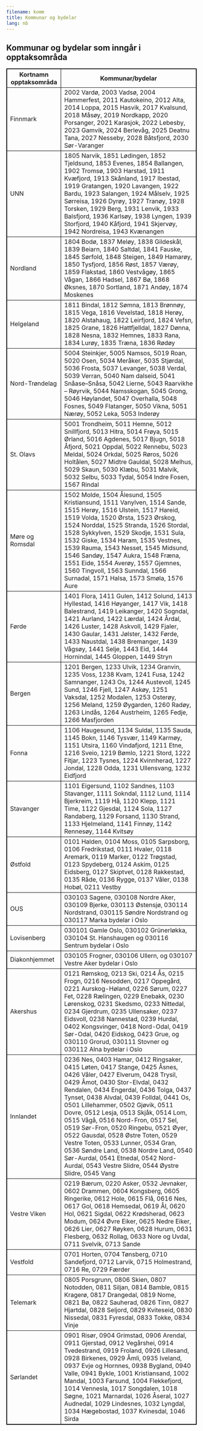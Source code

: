 ```yaml
---
filename: komm
title: Kommunar og bydelar
lang: nb
---
```

<html>
<style>
table, th, td {
  border:1px solid black;
}
</style>
<body>

<h2>Kommunar og bydelar som inngår i opptaksområda</h2>

<table style="auto">
  <tr>
    <th>Kortnamn opptaksområda</th>
    <th>Kommunar/bydelar</th>
   </tr>
  <tr>
    <td>Finnmark</td>
    <td>2002 Vardø, 2003 Vadsø, 2004 Hammerfest, 2011 Kautokeino, 2012 Alta,
2014 Loppa, 2015 Hasvik, 2017 Kvalsund, 2018 Måsøy, 2019 Nordkapp, 2020
Porsanger, 2021 Karasjok, 2022 Lebesby, 2023 Gamvik, 2024 Berlevåg, 2025
Deatnu Tana, 2027 Nesseby, 2028 Båtsfjord, 2030 Sør-Varanger</td>
      </tr>
  <tr>
    <td>UNN</td>
    <td>1805 Narvik, 1851 Lødingen, 1852 Tjeldsund, 1853 Evenes, 1854 Ballangen,
1902 Tromsø, 1903 Harstad, 1911 Kvæfjord, 1913 Skånland, 1917 Ibestad,
1919 Gratangen, 1920 Lavangen, 1922 Bardu, 1923 Salangen, 1924 Målselv,
1925 Sørreisa, 1926 Dyrøy, 1927 Tranøy, 1928 Torsken, 1929 Berg, 1931
Lenvik, 1933 Balsfjord, 1936 Karlsøy, 1938 Lyngen, 1939 Storfjord, 1940
Kåfjord, 1941 Skjervøy, 1942 Nordreisa, 1943 Kvænangen</td>
  </tr>
   <tr>
    <td>Nordland</td>
    <td>1804 Bodø, 1837 Meløy, 1838 Gildeskål, 1839 Beiarn, 1840 Saltdal, 1841
Fauske, 1845 Sørfold, 1848 Steigen, 1849 Hamarøy, 1850 Tysfjord, 1856
Røst, 1857 Værøy, 1859 Flakstad, 1860 Vestvågøy, 1865 Vågan, 1866 Hadsel,
1867 Bø, 1868 Øksnes, 1870 Sortland, 1871 Andøy, 1874 Moskenes</td>
  </tr>
   <tr>
    <td>Helgeland</td>
    <td>1811 Bindal, 1812 Sømna, 1813 Brønnøy, 1815 Vega, 1816 Vevelstad, 1818
Herøy, 1820 Alstahaug, 1822 Leirfjord, 1824 Vefsn, 1825 Grane, 1826 Hattfjelldal, 1827 Dønna, 1828 Nesna, 1832 Hemnes, 1833 Rana, 1834 Lurøy,
1835 Træna, 1836 Rødøy</td>
  </tr>
   <tr>
    <td>Nord-Trøndelag </td>
    <td>5004 Steinkjer, 5005 Namsos, 5019 Roan, 5020 Osen, 5034 Meråker, 5035 Stjørdal, 5036 Frosta, 5037 Levanger, 5038 Verdal, 5039 Verran, 5040 Nam dalseid, 5041 Snåase–Snåsa, 5042 Lierne, 5043 Raarvikhe – Røyrvik, 5044 Namsskogan, 5045 Grong, 5046 Høylandet, 5047 Overhalla, 5048 Fosnes, 5049 Flatanger, 5050 Vikna, 5051 Nærøy, 5052 Leka, 5053 Inderøy</td>
  </tr>
   <tr>
    <td>St. Olavs</td>
    <td>5001 Trondheim, 5011 Hemne, 5012 Snillfjord, 5013 Hitra, 5014 Frøya,
5015 Ørland, 5016 Agdenes, 5017 Bjugn, 5018 Åfjord, 5021 Oppdal, 5022
Rennebu, 5023 Meldal, 5024 Orkdal, 5025 Røros, 5026 Holtålen, 5027 Midtre
Gauldal, 5028 Melhus, 5029 Skaun, 5030 Klæbu, 5031 Malvik, 5032 Selbu,
5033 Tydal, 5054 Indre Fosen, 1567 Rindal</td>
  </tr>
   <tr>
    <td>Møre og Romsdal</td>
    <td>1502 Molde, 1504 Ålesund, 1505 Kristiansund, 1511 Vanylven, 1514 Sande,
1515 Herøy, 1516 Ulstein, 1517 Hareid, 1519 Volda, 1520 Ørsta, 1523 Ørskog,
1524 Norddal, 1525 Stranda, 1526 Stordal, 1528 Sykkylven, 1529 Skodje, 1531
Sula, 1532 Giske, 1534 Haram, 1535 Vestnes, 1539 Rauma, 1543 Nesset, 1545
Midsund, 1546 Sandøy, 1547 Aukra, 1548 Fræna, 1551 Eide, 1554 Averøy,
1557 Gjemnes, 1560 Tingvoll, 1563 Sunndal, 1566 Surnadal, 1571 Halsa,
1573 Smøla, 1576 Aure</td>
  </tr>
   <tr>
    <td>Førde</td>
    <td>1401 Flora, 1411 Gulen, 1412 Solund, 1413 Hyllestad, 1416 Høyanger, 1417
Vik, 1418 Balestrand, 1419 Leikanger, 1420 Sogndal, 1421 Aurland, 1422
Lærdal, 1424 Årdal, 1426 Luster, 1428 Askvoll, 1429 Fjaler, 1430 Gaular,
1431 Jølster, 1432 Førde, 1433 Naustdal, 1438 Bremanger, 1439 Vågsøy, 1441
Selje, 1443 Eid, 1444 Hornindal, 1445 Gloppen, 1449 Stryn</td>
  </tr>
   <tr>
    <td>Bergen</td>
    <td>1201 Bergen, 1233 Ulvik, 1234 Granvin, 1235 Voss, 1238 Kvam, 1241 Fusa,
1242 Samnanger, 1243 Os, 1244 Austevoll, 1245 Sund, 1246 Fjell, 1247 Askøy,
1251 Vaksdal, 1252 Modalen, 1253 Osterøy, 1256 Meland, 1259 Øygarden,
1260 Radøy, 1263 Lindås, 1264 Austrheim, 1265 Fedje, 1266 Masfjorden</td>
  </tr>
   <tr>
    <td>Fonna</td>
    <td>1106 Haugesund, 1134 Suldal, 1135 Sauda, 1145 Bokn, 1146 Tysvær, 1149
Karmøy, 1151 Utsira, 1160 Vindafjord, 1211 Etne, 1216 Sveio, 1219 Bømlo,
1221 Stord, 1222 Fitjar, 1223 Tysnes, 1224 Kvinnherad, 1227 Jondal, 1228
Odda, 1231 Ullensvang, 1232 Eidfjord</td>
  </tr>
   <tr>
    <td>Stavanger</td>
    <td>1101 Eigersund, 1102 Sandnes, 1103 Stavanger, 1111 Sokndal, 1112 Lund,
1114 Bjerkreim, 1119 Hå, 1120 Klepp, 1121 Time, 1122 Gjesdal, 1124 Sola,
1127 Randaberg, 1129 Forsand, 1130 Strand, 1133 Hjelmeland, 1141 Finnøy,
1142 Rennesøy, 1144 Kvitsøy
</td>
  </tr>
   <tr>
    <td>Østfold</td>
    <td>0101 Halden, 0104 Moss, 0105 Sarpsborg, 0106 Fredrikstad, 0111 Hvaler,
0118 Aremark, 0119 Marker, 0122 Trøgstad, 0123 Spydeberg, 0124 Askim,
0125 Eidsberg, 0127 Skiptvet, 0128 Rakkestad, 0135 Råde, 0136 Rygge, 0137
Våler, 0138 Hobøl, 0211 Vestby</td>
  </tr>
   <tr>
    <td>OUS</td>
    <td>030103 Sagene, 030108 Nordre Aker, 030109 Bjerke, 030113 Østensjø, 030114
Nordstrand, 030115 Søndre Nordstrand og 030117 Marka bydelar i Oslo</td>
  </tr>
   <tr>
    <td>Lovisenberg</td>
    <td>030101 Gamle Oslo, 030102 Grünerløkka, 030104 St. Hanshaugen og 030116
Sentrum bydelar i Oslo
</td>
  </tr>
   <tr>
    <td>Diakonhjemmet</td>
    <td> 030105 Frogner, 030106 Ullern, og 030107 Vestre Aker bydelar i Oslo</td>
  </tr>
   <tr>
    <td>Akershus</td>
    <td>0121 Rømskog, 0213 Ski, 0214 Ås, 0215 Frogn, 0216 Nesodden, 0217 Oppegård, 0221 Aurskog-Høland, 0226 Sørum, 0227 Fet, 0228 Rælingen, 0229
Enebakk, 0230 Lørenskog, 0231 Skedsmo, 0233 Nittedal, 0234 Gjerdrum,
0235 Ullensaker, 0237 Eidsvoll, 0238 Nannestad, 0239 Hurdal, 0402 Kongsvinger, 0418 Nord-Odal, 0419 Sør-Odal, 0420 Eidskog, 0423 Grue, og 030110
Grorud, 030111 Stovner og 030112 Alna bydelar i Oslo</td>
  </tr>
   <tr>
    <td>Innlandet </td>
    <td>0236 Nes, 0403 Hamar, 0412 Ringsaker, 0415 Løten, 0417 Stange, 0425
Åsnes, 0426 Våler, 0427 Elverum, 0428 Trysil, 0429 Åmot, 0430 Stor-Elvdal,
0432 Rendalen, 0434 Engerdal, 0436 Tolga, 0437 Tynset, 0438 Alvdal, 0439
Folldal, 0441 Os, 0501 Lillehammer, 0502 Gjøvik, 0511 Dovre, 0512 Lesja,
0513 Skjåk, 0514 Lom, 0515 Vågå, 0516 Nord-Fron, 0517 Sel, 0519 Sør-Fron,
0520 Ringebu, 0521 Øyer, 0522 Gausdal, 0528 Østre Toten, 0529 Vestre
Toten, 0533 Lunner, 0534 Gran, 0536 Søndre Land, 0538 Nordre Land, 0540
Sør-Aurdal, 0541 Etnedal, 0542 Nord-Aurdal, 0543 Vestre Slidre, 0544 Øystre
Slidre, 0545 Vang</td>
  </tr>
   <tr>
    <td>Vestre Viken</td>
    <td>0219 Bærum, 0220 Asker, 0532 Jevnaker, 0602 Drammen, 0604 Kongsberg,
0605 Ringerike, 0612 Hole, 0615 Flå, 0616 Nes, 0617 Gol, 0618 Hemsedal,
0619 Ål, 0620 Hol, 0621 Sigdal, 0622 Krødsherad, 0623 Modum, 0624 Øvre
Eiker, 0625 Nedre Eiker, 0626 Lier, 0627 Røyken, 0628 Hurum, 0631 Flesberg,
0632 Rollag, 0633 Nore og Uvdal, 0711 Svelvik, 0713 Sande
</td>
  </tr>
   <tr>
    <td>Vestfold</td>
    <td>0701 Horten, 0704 Tønsberg, 0710 Sandefjord, 0712 Larvik, 0715 Holmestrand, 0716 Re, 0729 Færder</td>
  </tr>
   <tr>
    <td>Telemark</td>
    <td>0805 Porsgrunn, 0806 Skien, 0807 Notodden, 0811 Siljan, 0814 Bamble, 0815
Kragerø, 0817 Drangedal, 0819 Nome, 0821 Bø, 0822 Sauherad, 0826 Tinn,
0827 Hjartdal, 0828 Seljord, 0829 Kviteseid, 0830 Nissedal, 0831 Fyresdal,
0833 Tokke, 0834 Vinje</td>
  </tr>
   <tr>
    <td>Sørlandet</td>
    <td>0901 Risør, 0904 Grimstad, 0906 Arendal, 0911 Gjerstad, 0912 Vegårshei,
0914 Tvedestrand, 0919 Froland, 0926 Lillesand, 0928 Birkenes, 0929 Åmli,
0935 Iveland, 0937 Evje og Hornnes, 0938 Bygland, 0940 Valle, 0941 Bykle,
1001 Kristiansand, 1002 Mandal, 1003 Farsund, 1004 Flekkefjord, 1014
Vennesla, 1017 Songdalen, 1018 Søgne, 1021 Marnardal, 1026 Åseral, 1027
Audnedal, 1029 Lindesnes, 1032 Lyngdal, 1034 Hægebostad, 1037 Kvinesdal,
1046 Sirda</td>
  </tr>
   </table>
</body>
</html>